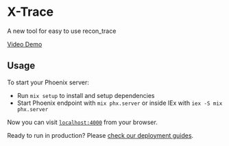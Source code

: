 # X-Trace

A new tool for easy to use recon_trace

[Video Demo](https://twitter.com/kevin52069370/status/1644341210541363201)

## Usage

To start your Phoenix server:

* Run `mix setup` to install and setup dependencies
* Start Phoenix endpoint with `mix phx.server` or inside IEx with `iex -S mix phx.server`

Now you can visit [`localhost:4000`](http://localhost:4000) from your browser.

Ready to run in production? Please [check our deployment guides](https://hexdocs.pm/phoenix/deployment.html).
